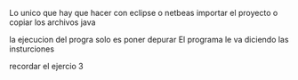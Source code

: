 Lo unico que hay que hacer 
con eclipse o netbeas 
importar el proyecto o copiar los archivos java

la ejecucion del progra solo es poner depurar 
El programa le va diciendo las insturciones


recordar el ejercio 3